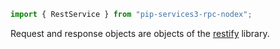 
```ts
import { RestService } from "pip-services3-rpc-nodex";

```
Request and response objects are objects of the [restify](http://restify.com/docs/home/) library.
